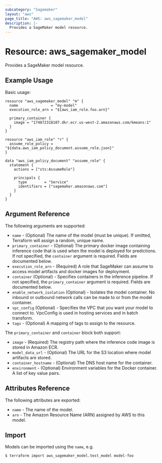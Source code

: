 ```yaml
---
subcategory: "Sagemaker"
layout: "aws"
page_title: "AWS: aws_sagemaker_model"
description: |-
  Provides a SageMaker model resource.
---
```


# Resource: aws_sagemaker_model

Provides a SageMaker model resource.

## Example Usage

Basic usage:

```hcl
resource "aws_sagemaker_model" "m" {
  name               = "my-model"
  execution_role_arn = "${aws_iam_role.foo.arn}"

  primary_container {
    image = "174872318107.dkr.ecr.us-west-2.amazonaws.com/kmeans:1"
  }
}

resource "aws_iam_role" "r" {
  assume_role_policy = "${data.aws_iam_policy_document.assume_role.json}"
}

data "aws_iam_policy_document" "assume_role" {
  statement {
    actions = ["sts:AssumeRole"]

    principals {
      type        = "Service"
      identifiers = ["sagemaker.amazonaws.com"]
    }
  }
}
```

## Argument Reference

The following arguments are supported:

* `name` - (Optional) The name of the model (must be unique). If omitted, Terraform will assign a random, unique name.
* `primary_container` - (Optional) The primary docker image containing inference code that is used when the model is deployed for predictions.  If not specified, the `container` argument is required. Fields are documented below.
* `execution_role_arn` - (Required) A role that SageMaker can assume to access model artifacts and docker images for deployment.
* `container` (Optional) -  Specifies containers in the inference pipeline. If not specified, the `primary_container` argument is required. Fields are documented below.
* `enable_network_isolation` (Optional) - Isolates the model container. No inbound or outbound network calls can be made to or from the model container.
* `vpc_config` (Optional) - Specifies the VPC that you want your model to connect to. VpcConfig is used in hosting services and in batch transform.
* `tags` - (Optional) A mapping of tags to assign to the resource.

The `primary_container` and `container` block both support:

* `image` - (Required) The registry path where the inference code image is stored in Amazon ECR.
* `model_data_url` - (Optional) The URL for the S3 location where model artifacts are stored.
* `container_hostname` - (Optional) The DNS host name for the container.
* `environment` - (Optional) Environment variables for the Docker container.
   A list of key value pairs.

## Attributes Reference

The following attributes are exported:

* `name` - The name of the model.
* `arn` - The Amazon Resource Name (ARN) assigned by AWS to this model.

## Import

Models can be imported using the `name`, e.g.

```
$ terraform import aws_sagemaker_model.test_model model-foo
```
